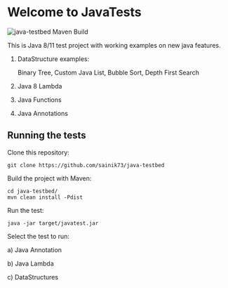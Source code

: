 # Welcome to JavaTests

![java-testbed Maven Build](https://github.com/sainik73/java-testbed/workflows/java-testbed%20Maven%20Build/badge.svg)

This is Java 8/11 test project with working examples on new java features.
1. DataStructure examples:

    Binary Tree, 
    Custom Java List, 
    Bubble Sort,
    Depth First Search 
2. Java 8 Lambda
3. Java Functions
4. Java Annotations
    

Running the tests
-----------------

Clone this repository:

`git clone https://github.com/sainik73/java-testbed`

Build the project with Maven:

```
cd java-testbed/
mvn clean install -Pdist
```

Run the test:

`java -jar target/javatest.jar`

Select the test to run:

a) Java Annotation

b) Java Lambda

c) DataStructures
